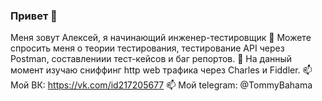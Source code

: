 ### Привет 👋
Меня зовут Алексей, я начинающий инженер-тестировщик
💬 Можете спросить меня о теории тестирования, тестирование API через Postman, составлениии тест-кейсов и баг репортов.
🌱 На данный момент изучаю  cниффинг http web трафика через Charles и Fiddler.
📫 Мой ВК: https://vk.com/id217205677
📫 Мой telegram: @TommyBahama

<!--
**ObvintsevAleks/ObvintsevAleks** is a ✨ _special_ ✨ repository because its `README.md` (this file) appears on your GitHub profile.

Here are some ideas to get you started:

- 🔭 I’m currently working on ...
- 🌱 I’m currently learning ...
- 👯 I’m looking to collaborate on ...
- 🤔 I’m looking for help with ...
- 💬 Ask me about ...
- 📫 How to reach me: ...
- 😄 Pronouns: ...
- ⚡ Fun fact: ...
-->
